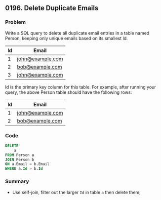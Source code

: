 ## 0196. Delete Duplicate Emails



### Problem

Write a SQL query to delete all duplicate email entries in a table named Person, keeping only unique emails based on its smallest Id.


| Id | Email            |
|----|------------------|
| 1  | john@example.com |
| 2  | bob@example.com  |
| 3  | john@example.com |

Id is the primary key column for this table.
For example, after running your query, the above Person table should have the following rows:


| Id | Email            |
|----|------------------|
| 1  | john@example.com |
| 2  | bob@example.com  |



### Code

```sql
DELETE 
    a 
FROM Person a
JOIN Person b
ON a.Email = b.Email 
WHERE a.Id > b.Id
```



### Summary

- Use self-join, filter out the larger `Id` in table `a` then delete them;